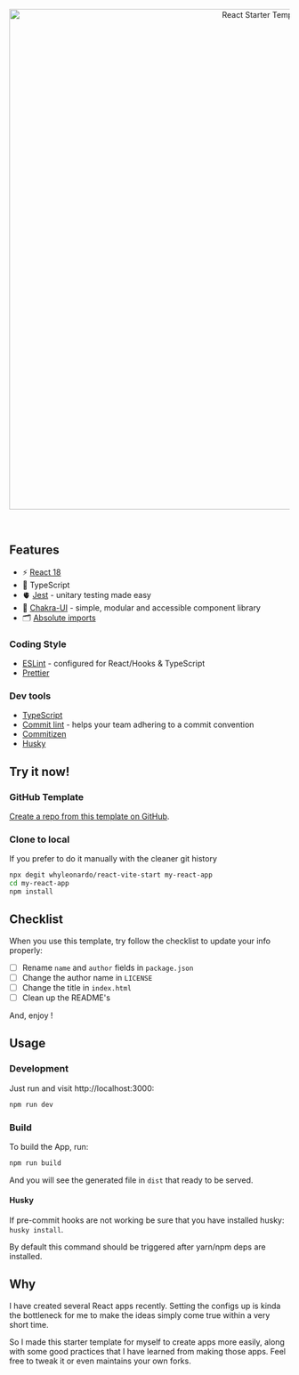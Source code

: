 <p align='center'>
  <img src='https://i.imgur.com/er0WdWB.png' alt='React Starter Template' width='900'/>
</p>

<br>

## Features

- ⚡️ [React 18](https://beta.reactjs.org/)
- 🦾 TypeScript
- 🫀 [Jest](https://jestjs.io/) - unitary testing made easy
- 🎨 [Chakra-UI](https://chakra-ui.com/) - simple, modular and accessible component library
- 🗂 [Absolute imports](https://github.com/vitejs/vite/issues/88#issuecomment-762415200)

### Coding Style

- [ESLint](https://eslint.org/) - configured for React/Hooks & TypeScript
- [Prettier](https://prettier.io/)

### Dev tools

- [TypeScript](https://www.typescriptlang.org/)
- [Commit lint](https://github.com/conventional-changelog/commitlint) - helps your team adhering to a commit convention
- [Commitizen](https://https://commitizen.github.io/cz-cli/)
- [Husky](https://github.com/typicode/husky)

## Try it now!

### GitHub Template

[Create a repo from this template on GitHub](https://github.com/whyleonardo/react-vite-start/generate).

### Clone to local

If you prefer to do it manually with the cleaner git history

```bash
npx degit whyleonardo/react-vite-start my-react-app
cd my-react-app
npm install
```

## Checklist

When you use this template, try follow the checklist to update your info properly:

- [ ] Rename `name` and `author` fields in `package.json`
- [ ] Change the author name in `LICENSE`
- [ ] Change the title in `index.html`
- [ ] Clean up the README's

And, enjoy !

## Usage

### Development

Just run and visit http://localhost:3000:

```bash
npm run dev
```

### Build

To build the App, run:

```bash
npm run build
```

And you will see the generated file in `dist` that ready to be served.

#### Husky

If pre-commit hooks are not working be sure that you have installed husky: `husky install`.

By default this command should be triggered after yarn/npm deps are installed.

## Why

I have created several React apps recently. Setting the configs up is kinda the bottleneck for me to make the ideas simply come true within a very short time.

So I made this starter template for myself to create apps more easily, along with some good practices that I have learned from making those apps. Feel free to tweak it or even maintains your own forks.
